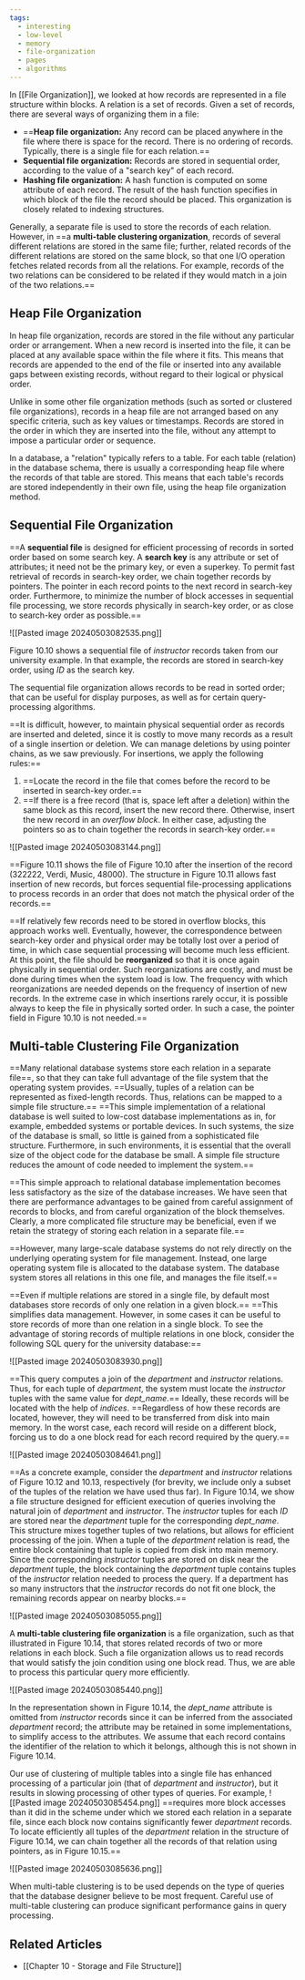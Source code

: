```yaml
---
tags:
  - interesting
  - low-level
  - memory
  - file-organization
  - pages
  - algorithms
---
```

In [[File Organization]], we looked at how records are represented in a file structure within blocks. A relation is a set of records. Given a set of records, there are several ways of organizing them in a file:

- ==**Heap file organization:** Any record can be placed anywhere in the file where there is space for the record. There is no ordering of records. Typically, there is a single file for each relation.==
- **Sequential file organization:** Records are stored in sequential order, according to the value of a "search key" of each record. 
- **Hashing file organization:** A hash function is computed on some attribute of each record. The result of the hash function specifies in which block of the file the record should be placed. This organization is closely related to indexing structures.

Generally, a separate file is used to store the records of each relation. However, in ==a **multi-table clustering organization**, records of several different relations are stored in the same file; further, related records of the different relations are stored on the same block, so that one I/O operation fetches related records from all the relations. For example, records of the two relations can be considered to be related if they would match in a join of the two relations.==

## Heap File Organization
In heap file organization, records are stored in the file without any particular order or arrangement. When a new record is inserted into the file, it can be placed at any available space within the file where it fits. This means that records are appended to the end of the file or inserted into any available gaps between existing records, without regard to their logical or physical order.

Unlike in some other file organization methods (such as sorted or clustered file organizations), records in a  heap file are not arranged based on any specific criteria, such as key values or timestamps. Records are stored in the order in which they are inserted into the file, without any attempt to impose a particular order or sequence.

In a database, a "relation" typically refers to a table. For each table (relation) in the database schema, there is usually a corresponding heap file where the records of that table are stored. This means that each table's records are stored independently in their own file, using the heap file organization method.
## Sequential File Organization
==A **sequential file** is designed for efficient processing of records in sorted order based on some search key. A **search key** is any attribute or set of attributes; it need not be the primary key, or even a superkey. To permit fast retrieval of records in search-key order, we chain together records by pointers. The pointer in each record points to the next record in search-key order. Furthermore, to minimize the number of block accesses in sequential file processing, we store records physically in search-key order, or as close to search-key order as possible.==

![[Pasted image 20240503082535.png]]

Figure 10.10 shows a sequential file of *instructor* records taken from our university example. In that example, the records are stored in search-key order, using *ID* as the search key.

The sequential file organization allows records to be read in sorted order; that can be useful for display purposes, as well as for certain query-processing algorithms.

==It is difficult, however, to maintain physical sequential order as records are inserted and deleted, since it is costly to move many records as a result of a single insertion or deletion. We can manage deletions by using pointer chains, as we saw previously. For insertions, we apply the following rules:==

1. ==Locate the record in the file that comes before the record to be inserted in search-key order.==
2. ==If there is a free record (that is, space left after a deletion) within the same block as this record, insert the new record there. Otherwise, insert the new record in an *overflow block*. In either case, adjusting the pointers so as to chain together the records in search-key order.==

![[Pasted image 20240503083144.png]]

==Figure 10.11 shows the file of Figure 10.10 after the insertion of the record (322222, Verdi, Music, 48000). The structure in Figure 10.11 allows fast insertion of new records, but forces sequential file-processing applications to process records in an order that does not match the physical order of the records.==

==If relatively few records need to be stored in overflow blocks, this approach works well. Eventually, however, the correspondence between search-key order and physical order may be totally lost over a period of time, in which case sequential processing will become much less efficient. At this point, the file should be **reorganized** so that it is once again physically in sequential order. Such reorganizations are costly, and must be done during times when the system load is low. The frequency with which reorganizations are needed depends on the frequency of insertion of new records. In the extreme case in which insertions rarely occur, it is possible always to keep the file in physically sorted order. In such a case, the pointer field in Figure 10.10 is not needed.==

## Multi-table Clustering File Organization
==Many relational database systems store each relation in a separate file==, so that they can take full advantage of the file system that the operating system provides. ==Usually, tuples of a relation can be represented as fixed-length records. Thus, relations can be mapped to a simple file structure.== ==This simple implementation of a relational database is well suited to low-cost database implementations as in, for example, embedded systems or portable devices. In such systems, the size of the database is small, so little is gained from a sophisticated file structure. Furthermore, in such environments, it is essential that the overall size of the object code for the database be small. A simple file structure reduces the amount of code needed to implement the system.==

==This simple approach to relational database implementation becomes less satisfactory as the size of the database increases. We have seen that there are performance advantages to be gained from careful assignment of records to blocks, and from careful organization of the block themselves. Clearly, a more complicated file structure may be beneficial, even if we retain the strategy of storing each relation in a separate file.==

==However, many large-scale database systems do not rely directly on the underlying operating system for file management. Instead, one large operating system file is allocated to the database system. The database system stores all relations in this one file, and manages the file itself.==

==Even if multiple relations are stored in a single file, by default most databases store records of only one relation in a given block.== ==This simplifies data management. However, in some cases it can be useful to store records of more than one relation in a single block. To see the advantage of storing records of multiple relations in one block, consider the following SQL query for the university database:==

![[Pasted image 20240503083930.png]]

==This query computes a join of the *department* and *instructor* relations. Thus, for each tuple of *department*, the system must locate the *instructor* tuples with the same value for *dept_name*.== Ideally, these records will be located with the help of *indices*. ==Regardless of how these records are located, however, they will need to be transferred from disk into main memory. In the worst case, each record will reside on a different block, forcing us to do a one block read for each record required by the query.==

![[Pasted image 20240503084641.png]]

==As a concrete example, consider the *department* and *instructor* relations of Figure 10.12 and 10.13, respectively (for brevity, we include only a subset of the tuples of the relation we have used thus far). In Figure 10.14, we show a file structure designed for efficient execution of queries involving the natural join of *department* and *instructor*. The *instructor* tuples for each *ID* are stored near the *department* tuple for the corresponding *dept_name*. This structure mixes together tuples of two relations, but allows for efficient processing of the join. When a tuple of the *department* relation is read, the entire block containing that tuple is copied from disk into main memory. Since the corresponding *instructor* tuples are stored on disk near the *department* tuple, the block containing the *department* tuple contains tuples of the *instructor* relation needed to process the query. If a department has so many instructors that the *instructor* records do not fit one block, the remaining records appear on nearby blocks.==

![[Pasted image 20240503085055.png]]

A **multi-table clustering file organization** is a file organization, such as that illustrated in Figure 10.14, that stores related records of two or more relations in each block. Such a file organization allows us to read records that would satisfy the join condition using one block read. Thus, we are able to process this particular query more efficiently.

![[Pasted image 20240503085440.png]]

In the representation shown in Figure 10.14, the *dept_name* attribute is omitted from *instructor* records since it can be inferred from the associated *department* record; the attribute may be retained in some implementations, to simplify access to the attributes. We assume that each record contains the identifier of the relation to which it belongs, although this is not shown in Figure 10.14.

Our use of clustering of multiple tables into a single file has enhanced processing of a particular join (that of *department* and *instructor*), but it results in slowing processing of other types of queries. For example, 
![[Pasted image 20240503085454.png]]
==requires more block accesses than it did in the scheme under which we stored each relation in a separate file, since each block now contains significantly fewer *department* records. To locate efficiently all tuples of the *department* relation in the structure of Figure 10.14, we can chain together all the records of that relation using pointers, as in Figure 10.15.==

![[Pasted image 20240503085636.png]]

When multi-table clustering is to be used depends on the type of queries that the database designer believe to be most frequent. Careful use of multi-table clustering can produce significant performance gains in query processing.

## Related Articles
- [[Chapter 10 - Storage and File Structure]]